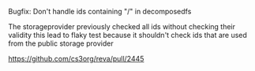 Bugfix: Don't handle ids containing "/" in decomposedfs

The storageprovider previously checked all ids without checking their validity
this lead to flaky test because it shouldn't check ids that are used from the
public storage provider

https://github.com/cs3org/reva/pull/2445

